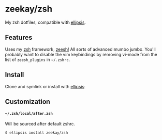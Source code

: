 # zeekay/zsh
My zsh dotfiles, compatible with [ellipsis][ellipsis].

## Features
Uses my [zsh][zsh] framework, [zeesh!][zeesh] All sorts of advanced mumbo
jumbo. You'll probably want to disable the vim keybindings by removing
vi-mode from the list of `zeesh_plugins` in `~/.zshrc`.

## Install
Clone and symlink or install with [ellipsis][ellipsis]:

## Customization
#### `~/.zsh/local/after.zsh`
Will be sourced after default zshrc.

```
$ ellipsis install zeekay/zsh
```

[ellipsis]: http://ellipsis.sh
[zsh]:      http://www.zsh.org
[zeesh]:    https://github.com/zeekay/zeesh

